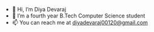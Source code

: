 - 👋 Hi, I’m Diya Devaraj
- 🌱 I’m a fourth year B.Tech Computer Science student
- 📫 You can reach me at diyadevaraj00120@gmail.com

